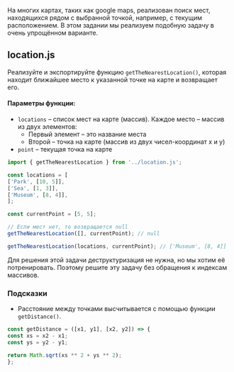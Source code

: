 На многих картах, таких как google maps, реализован поиск мест, 
находящихся рядом с выбранной точкой, например, с текущим расположением. 
В этом задании мы реализуем подобную задачу в очень упрощённом варианте.

## location.js

Реализуйте и экспортируйте функцию `getTheNearestLocation()`, которая находит 
ближайшее место к указанной точке на карте и возвращает его.

#### Параметры функции:

* `locations` – список мест на карте (массив). Каждое место – массив из 
  двух элементов:
  * Первый элемент – это название места
  * Второй – точка на карте (массив из двух чисел-координат x и y)
* `point` – текущая точка на карте

```js
import { getTheNearestLocation } from '../location.js';

const locations = [
['Park', [10, 5]],
['Sea', [1, 3]],
['Museum', [8, 4]],
];

const currentPoint = [5, 5];

// Если мест нет, то возвращается null
getTheNearestLocation([], currentPoint); // null

getTheNearestLocation(locations, currentPoint); // ['Museum', [8, 4]]
```

Для решения этой задачи деструктуризация не нужна, но мы хотим её потренировать. 
Поэтому решите эту задачу без обращения к индексам массивов.

### Подсказки

* Расстояние между точками высчитывается с помощью функции `getDistance()`.

```js
const getDistance = ([x1, y1], [x2, y2]) => {
const xs = x2 - x1;
const ys = y2 - y1;

return Math.sqrt(xs ** 2 + ys ** 2);
};
```

